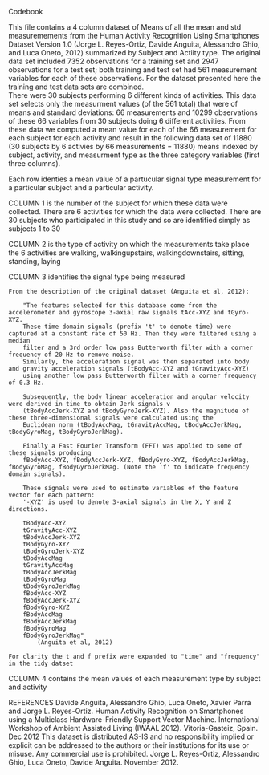 


Codebook

This file contains a 4 column dataset of Means of all the mean and std measuremements from the Human Activity Recognition Using Smartphones Dataset Version 1.0
(Jorge L. Reyes-Ortiz, Davide Anguita, Alessandro Ghio, and Luca Oneto, 2012) summarized by Subject and Actiity type.   The original data set included 7352 observations for a training set
and 2947 observations for a test set; both training and test set had 561 measurement variables for each of these observations.   For the dataset presented here the training and test data sets are combined.  
There were 30 subjects performing 6 different kinds of activities.   This data set selects only the measurment values (of the 561 total) that were of means and standard deviations:  66 measurements and 10299 
observations of these 66 variables from 30 subjects doing 6 different activities.  From these data we computed a mean value for each of the 66 measurement for each subject for each activity and result in the following 
data set of 11880 (30 subjects by 6 activies by 66 measurements = 11880) means indexed by subject, activity, and measurment type as the three category variables (first three columns).  

Each row identies a mean value of a partucular signal type measurement for a particular subject and a particular activity. 


COLUMN 1 is the number of the subject for which these data were collected.  There are 6 activities for which the data were collected. 
	There are 30 subjects who participated in this study and so are identified simply as subjects 1 to 30


COLUMN 2 is the type of activity on which the measurements take place
	the 6 activities are walking, walkingupstairs, walkingdownstairs, sitting, standing, laying

COLUMN 3 identifies the signal type being measured

	From the description of the original dataset (Anguita et al, 2012):

		"The features selected for this database come from the accelerometer and gyroscope 3-axial raw signals tAcc-XYZ and tGyro-XYZ. 
		These time domain signals (prefix 't' to denote time) were captured at a constant rate of 50 Hz. Then they were filtered using a median 
		filter and a 3rd order low pass Butterworth filter with a corner frequency of 20 Hz to remove noise. 
		Similarly, the acceleration signal was then separated into body and gravity acceleration signals (tBodyAcc-XYZ and tGravityAcc-XYZ) 
		using another low pass Butterworth filter with a corner frequency of 0.3 Hz. 

		Subsequently, the body linear acceleration and angular velocity were derived in time to obtain Jerk signals v
		(tBodyAccJerk-XYZ and tBodyGyroJerk-XYZ). Also the magnitude of these three-dimensional signals were calculated using the 
		Euclidean norm (tBodyAccMag, tGravityAccMag, tBodyAccJerkMag, tBodyGyroMag, tBodyGyroJerkMag). 

		Finally a Fast Fourier Transform (FFT) was applied to some of these signals producing 
		fBodyAcc-XYZ, fBodyAccJerk-XYZ, fBodyGyro-XYZ, fBodyAccJerkMag, fBodyGyroMag, fBodyGyroJerkMag. (Note the 'f' to indicate frequency domain signals). 

		These signals were used to estimate variables of the feature vector for each pattern:  
		'-XYZ' is used to denote 3-axial signals in the X, Y and Z directions.

		tBodyAcc-XYZ
		tGravityAcc-XYZ
		tBodyAccJerk-XYZ
		tBodyGyro-XYZ
		tBodyGyroJerk-XYZ
		tBodyAccMag
		tGravityAccMag
		tBodyAccJerkMag
		tBodyGyroMag
		tBodyGyroJerkMag
		fBodyAcc-XYZ
		fBodyAccJerk-XYZ
		fBodyGyro-XYZ
		fBodyAccMag
		fBodyAccJerkMag
		fBodyGyroMag
		fBodyGyroJerkMag"
			(Anguita et al, 2012)

	For clarity the t and f prefix were expanded to "time" and "frequency" in the tidy datset



COLUMN 4 contains the mean values of each measurement type by subject and activity




REFERENCES
Davide Anguita, Alessandro Ghio, Luca Oneto, Xavier Parra and Jorge L. Reyes-Ortiz. Human Activity Recognition on Smartphones using a Multiclass Hardware-Friendly 
Support Vector Machine. International Workshop of Ambient Assisted Living (IWAAL 2012). Vitoria-Gasteiz, Spain. Dec 2012
This dataset is distributed AS-IS and no responsibility implied or explicit can be addressed to the authors or their institutions 
for its use or misuse. Any commercial use is prohibited.  Jorge L. Reyes-Ortiz, Alessandro Ghio, Luca Oneto, Davide Anguita. November 2012.

